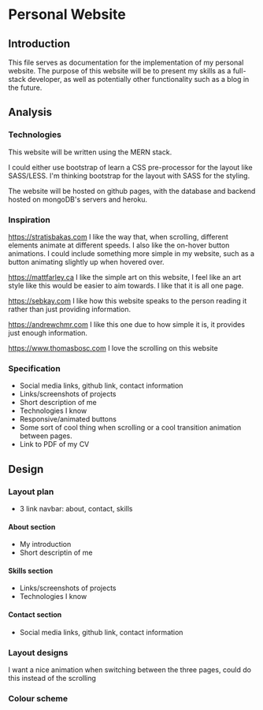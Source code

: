 # Personal Website 

## Introduction

This file serves as documentation for the implementation of my personal website. The purpose of this website will be to present my skills as a full-stack developer, as well as potentially other functionality such as a blog in the future. 

## Analysis

### Technologies

This website will be written using the MERN stack. 

I could either use bootstrap of learn a CSS pre-processor for the layout like SASS/LESS. I'm thinking bootstrap for the layout with SASS for the styling. 

The website will be hosted on github pages, with the database and backend hosted on mongoDB's servers and heroku.

### Inspiration

https://stratisbakas.com
I like the way that, when scrolling, different elements animate at different speeds. I also like the on-hover button animations. I could include something more simple in my website, such as a button animating slightly up when hovered over. 

https://mattfarley.ca
I like the simple art on this website, I feel like an art style like this would be easier to aim towards. I like that it is all one page.

https://sebkay.com
I like how this website speaks to the person reading it rather than just providing information.

https://andrewchmr.com
I like this one due to how simple it is, it provides just enough information. 

https://www.thomasbosc.com
I love the scrolling on this website

### Specification

* Social media links, github link, contact information
* Links/screenshots of projects
* Short description of me
* Technologies I know
* Responsive/animated buttons
* Some sort of cool thing when scrolling or a cool transition animation between pages.
* Link to PDF of my CV

## Design

### Layout plan

* 3 link navbar: about, contact, skills  

#### About section

* My introduction
* Short descriptin of me

#### Skills section

* Links/screenshots of projects
* Technologies I know

#### Contact section

* Social media links, github link, contact information


### Layout designs

I want a nice animation when switching between the three pages, could do this instead of the scrolling

### Colour scheme

